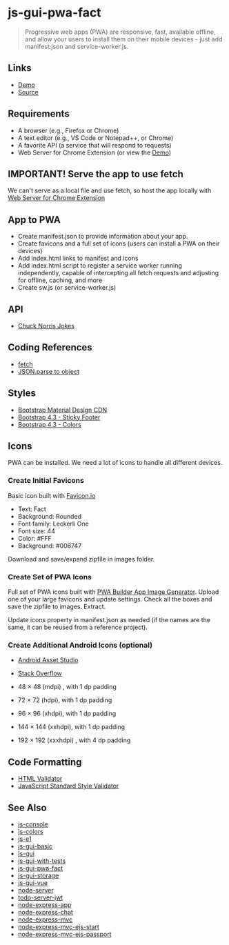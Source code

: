 # js-gui-pwa-fact

> Progressive web apps (PWA) are responsive, fast, available offline, and allow your users to install them on their mobile devices - just add manifest.json and  service-worker.js.

## Links

- [Demo](https://profcase.github.io/js-gui-pwa-fact/)
- [Source](https://github.com/profcase/js-gui-pwa-fact)

## Requirements

- A browser (e.g., Firefox or Chrome)
- A text editor (e.g., VS Code or Notepad++, or Chrome)
- A favorite API (a service that will respond to requests)
- Web Server for Chrome Extension (or view the [Demo](https://profcase.github.io/js-gui-pwa-fact/))

## IMPORTANT! Serve the app to use fetch

We can't serve as a local file and use fetch, so host the app locally with [Web Server for Chrome Extension](https://chrome.google.com/webstore/detail/web-server-for-chrome/ofhbbkphhbklhfoeikjpcbhemlocgigb)

## App to PWA

- Create manifest.json to provide information about your app.
- Create favicons and a full set of icons (users can install a PWA on their devices)
- Add index.html links to manifest and icons
- Add index.html script to register a service worker running independently, capable of intercepting all fetch requests and adjusting for offline, caching, and more
- Create sw.js (or service-worker.js)

## API

- [Chuck Norris Jokes](http://api.icndb.com/jokes/random?limitTo=[nerdy])

## Coding References

- [fetch](https://developer.mozilla.org/en-US/docs/Web/API/Fetch_API)
- [JSON.parse to object](https://developer.mozilla.org/en-US/docs/Web/JavaScript/Reference/Global_Objects/JSON/parse)

## Styles

- [Bootstrap Material Design CDN](https://mdbootstrap.com/md-bootstrap-cdn/)
- [Bootstrap 4.3 - Sticky Footer](https://getbootstrap.com/docs/4.3/examples/sticky-footer/)
- [Bootstrap 4.3 - Colors](https://getbootstrap.com/docs/4.3/utilities/colors/)

## Icons

PWA can be installed. We need a lot of icons to handle all different devices.

### Create Initial Favicons

Basic icon built with [Favicon.io](https://favicon.io)

- Text: Fact
- Background: Rounded
- Font family: Leckerli One
- Font size: 44
- Color: #FFF
- Background: #006747

Download and save/expand zipfile in images folder.

### Create Set of PWA Icons

Full set of PWA icons built with [PWA Builder App Image Generator](https://www.pwabuilder.com/imageGenerator).  Upload one of your large favicons and update settings. Check all the boxes and save the zipfile to images. Extract.

Update icons property in manifest.json as needed (if the names are the same, it can be reused from a reference project).

### Create Additional Android Icons (optional)

- [Android Asset Studio](https://romannurik.github.io/AndroidAssetStudio/icons-launcher.html)

- [Stack Overflow](https://stackoverflow.com/questions/12768128/android-launcher-icon-size)

- 48 × 48 (mdpi) , with 1 dp padding
- 72 × 72 (hdpi), with 1 dp padding
- 96 × 96 (xhdpi), with 1 dp padding
- 144 × 144 (xxhdpi), with 1 dp padding
- 192 × 192 (xxxhdpi) , with 4 dp padding

## Code Formatting

- [HTML Validator](https://validator.w3.org/)
- [JavaScript Standard Style Validator](https://standardjs.com/demo.html)

## See Also

- [js-console](https://github.com/profcase/js-console)
- [js-colors](https://github.com/profcase/js-colors)
- [js-e1](https://github.com/profcase/js-e1)
- [js-gui-basic](https://github.com/profcase/js-gui-basic)
- [js-gui](https://github.com/profcase/js-gui)
- [js-gui-with-tests](https://github.com/profcase/js-gui-with-tests)
- [js-gui-pwa-fact](https://github.com/profcase/js-gui-pwa-fact)
- [js-gui-storage](https://github.com/profcase/js-gui-storage)
- [js-gui-vue](https://github.com/denisecase/js-gui-vue)
- [node-server](https://github.com/profcase/node-server)
- [todo-server-jwt](https://github.com/profcase/todo-server-jwt)
- [node-express-app](https://github.com/denisecase/node-express-app)
- [node-express-chat](https://github.com/denisecase/node-express-chat)
- [node-express-mvc](https://github.com/denisecase/node-express-mvc)
- [node-express-mvc-ejs-start](https://bitbucket.org/professorcase/node-express-mvc-ejs-start)
- [node-express-mvc-ejs-passport](https://bitbucket.org/professorcase/node-express-mvc-ejs-passport)
